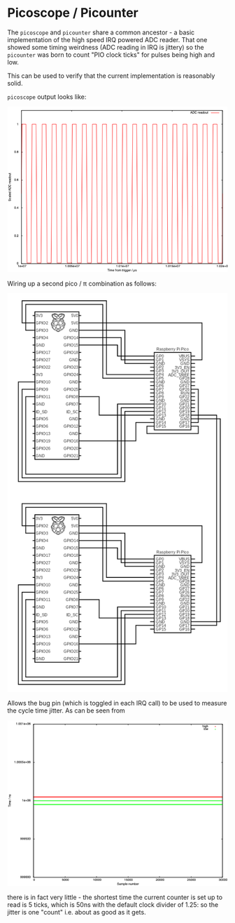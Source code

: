 # Picoscope / Picounter

The `picoscope` and `picounter` share a common ancestor - a basic implementation of the high speed IRQ powered ADC reader. That one showed some timing weirdness (ADC reading in IRQ is jittery) so the `picounter` was born to count "PIO clock ticks" for pulses being high and low.

This can be used to verify that the current implementation is reasonably solid.

`picoscope` output looks like:

![Square wave trace](./adc.png)

Wiring up a second pico / π combination as follows:

![Wiring two picos](./adc_debug.png)

Allows the bug pin (which is toggled in each IRQ call) to be used to measure the cycle time jitter. As can be seen from

![ADC jitter](./irqtime.png)

there is in fact very little - the shortest time the current counter is set up to read is 5 ticks, which is 50ns with the default clock divider of 1.25: so the jitter is one "count" i.e. about as good as it gets.